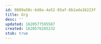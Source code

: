 ```yaml
---
id: 0889a50c-6d8a-4a52-93af-8b1ada16223f
title: Org
desc: ''
updated: 1620577595587
created: 1620576285232
stub: true
---
```


